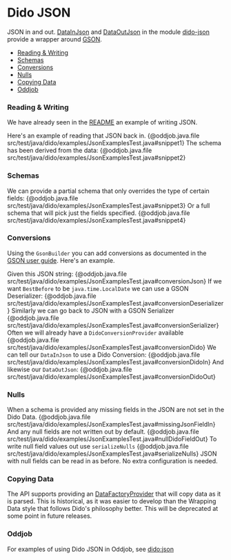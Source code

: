 Dido JSON
=========

JSON in and out. [DataInJson](http://rgordon.co.uk/projects/dido/current/api/dido/json/DataInJson.html)
and [DataOutJson](http://rgordon.co.uk/projects/dido/current/api/dido/json/DataOutJson.html)
in the module [dido-json](../dido-json) provide a wrapper around [GSON](https://github.com/google/gson).

- [Reading & Writing](#reading--writing)
- [Schemas](#schemas)
- [Conversions](#conversions)
- [Nulls](#nulls)
- [Copying Data](#copying-data)
- [Oddjob](#oddjob)

### Reading & Writing

We have already seen in the [README](../README.md) an example of writing JSON.

Here's an example of reading that JSON back in.
{@oddjob.java.file src/test/java/dido/examples/JsonExamplesTest.java#snippet1}
The schema has been derived from the data:
{@oddjob.java.file src/test/java/dido/examples/JsonExamplesTest.java#snippet2}

### Schemas

We can provide a partial schema that only overrides the type of certain
fields:
{@oddjob.java.file src/test/java/dido/examples/JsonExamplesTest.java#snippet3}
Or a full schema that will pick just the fields specified.
{@oddjob.java.file src/test/java/dido/examples/JsonExamplesTest.java#snippet4}

### Conversions
Using the `GsonBuilder` you can add conversions as documented in the 
[GSON user guide](https://google.github.io/gson/UserGuide.html). Here's an example.

Given this JSON string:
{@oddjob.java.file src/test/java/dido/examples/JsonExamplesTest.java#conversionJson}
If we want `BestBefore` to be `java.time.LocalDate` we can use a GSON Deserializer:
{@oddjob.java.file src/test/java/dido/examples/JsonExamplesTest.java#conversionDeserializer}
Similarly we can go back to JSON with a GSON Serializer
{@oddjob.java.file src/test/java/dido/examples/JsonExamplesTest.java#conversionSerializer}
Often we will already have a `DidoConversionProvider` available
{@oddjob.java.file src/test/java/dido/examples/JsonExamplesTest.java#conversionDido}
We can tell our `DataInJson` to use a Dido Conversion:
{@oddjob.java.file src/test/java/dido/examples/JsonExamplesTest.java#conversionDidoIn}
And likewise our `DataOutJson`:
{@oddjob.java.file src/test/java/dido/examples/JsonExamplesTest.java#conversionDidoOut}

### Nulls

When a schema is provided any missing fields in the JSON are not set in the 
Dido Data. 
{@oddjob.java.file src/test/java/dido/examples/JsonExamplesTest.java#missingJsonFieldIn}
And any null fields are not written out by default.
{@oddjob.java.file src/test/java/dido/examples/JsonExamplesTest.java#nullDidoFieldOut}
To write null field values out use `serializeNulls`
{@oddjob.java.file src/test/java/dido/examples/JsonExamplesTest.java#serializeNulls}
JSON with null fields can be read in as before. No extra configuration is needed.

### Copying Data

The API supports providing an [DataFactoryProvider](http://rgordon.co.uk/projects/dido/current/api/dido/data/DataFactoryProvider.html)
that will copy data as it is parsed. This is historical, as it was easier to develop 
than the Wrapping Data style that follows Dido's philosophy better.
This will be deprecated at some point in future releases.

### Oddjob

For examples of using Dido JSON in Oddjob, see [dido:json](reference/dido/json/JsonDido.md)
